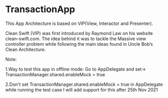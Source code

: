 # TransactionApp
This App Architecture is based on VIP(View, Interactor and Presenter).

Clean Swift (VIP) was first introduced by Raymond Law on his website clean-swift.com. 
The idea behind it was to tackle the Massive view controller problem while following the main ideas found in Uncle Bob’s Clean Architecture.

Note:

1.Way to test this app in offline mode:
   Go to AppDelegate and set-> TransactionManager.shared.enableMock = true
   
   
2.Don't set  TransactionManager.shared.enableMock = true in AppDelegate while running the test case
  I will add support for this after 25th Nov 2021 
  
